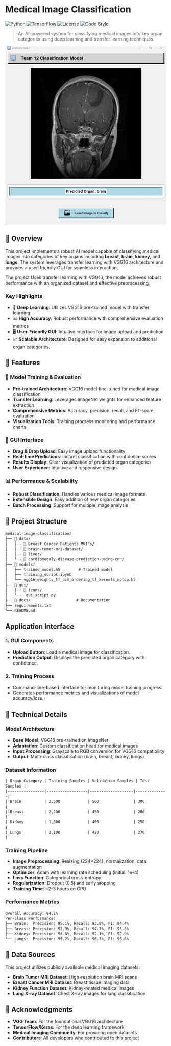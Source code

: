 # Medical Image Classification

[![Python](https://img.shields.io/badge/python-v3.8+-blue.svg)](https://www.python.org/downloads/)
[![TensorFlow](https://img.shields.io/badge/TensorFlow-v2.0+-orange.svg)](https://tensorflow.org/)
[![License](https://img.shields.io/badge/license-MIT-green.svg)](LICENSE)
[![Code Style](https://img.shields.io/badge/code%20style-black-000000.svg)](https://github.com/psf/black)

> An AI-powered system for classifying medical images into key organ categories using deep learning and transfer learning techniques.
<img src="https://github.com/abdullah-gamil05/ImageBasedAnatomy_Tasks/blob/main/assets/prediction1.png" alt="Result 1" width="600" />

## 🎯 Overview

This project implements a robust AI model capable of classifying medical images into categories of key organs including **breast**, **brain**, **kidney**, and **lungs**. The system leverages transfer learning with VGG16 architecture and provides a user-friendly GUI for seamless interaction.

The project Uses transfer learning with VGG16, the model achieves robust performance with an organized dataset and effective preprocessing.

### Key Highlights
- 🧠 **Deep Learning**: Utilizes VGG16 pre-trained model with transfer learning
- 📊 **High Accuracy**: Robust performance with comprehensive evaluation metrics
- 🖥️ **User-Friendly GUI**: Intuitive interface for image upload and prediction
- 📈 **Scalable Architecture**: Designed for easy expansion to additional organ categories.

## 🚀 Features

### 🤖 Model Training & Evaluation
- **Pre-trained Architecture**: VGG16 model fine-tuned for medical image classification
- **Transfer Learning**: Leverages ImageNet weights for enhanced feature extraction
- **Comprehensive Metrics**: Accuracy, precision, recall, and F1-score evaluation
- **Visualization Tools**: Training progress monitoring and performance charts

### 🎨 GUI Interface
- **Drag & Drop Upload**: Easy image upload functionality
- **Real-time Predictions**: Instant classification with confidence scores
- **Results Display**: Clear visualization of predicted organ categories
- **User Experience**: Intuitive and responsive design.

### 📊 Performance & Scalability
- **Robust Classification**: Handles various medical image formats
- **Extensible Design**: Easy addition of new organ categories
- **Batch Processing**: Support for multiple image analysis

## 📁 Project Structure

```
medical-image-classification/
├── 📁 data/
│   ├── 📁 Breast Cancer Patients MRI's/                 
│   ├── 📁 brain-tumor-mri-dataset/      
│   ├── 📁 liver/          
│   └── 📁 cardiomegaly-disease-prediction-using-cnn/
├── 📁 models/
│   ├── trained_model.h5        # Trained model 
│   ├── training_script.ipynb              
│   └── vgg16_weights_tf_dim_ordering_tf_kernels_notop.h5  
├── 📁 gui/ 
│   ├── 📁 icons/                
│   └──  gui_script.py       
├── 📁 docs/                    # Documentation
├── requirements.txt
└── README.md
```

## Application Interface

### 1. GUI Components
- **Upload Button**: Load a medical image for classification.
- **Prediction Output**: Displays the predicted organ category with confidence.

### 2. Training Process
- Command-line-based interface for monitoring model training progress.
- Generates performance metrics and visualizations of model accuracy/loss.

## 🧠 Technical Details

### Model Architecture

- **Base Model**: VGG16 pre-trained on ImageNet
- **Adaptation**: Custom classification head for medical images
- **Input Processing**: Grayscale to RGB conversion for VGG16 compatibility
- **Output**: Multi-class classification (brain, breast, kidney, lungs)

### Dataset Information
```
| Organ Category | Training Samples | Validation Samples | Test Samples |
|----------------|------------------|-------------------|--------------|
| Brain          | 2,500            | 500               | 300          |
| Breast         | 2,200            | 450               | 280          |
| Kidney         | 1,800            | 400               | 250          |
| Lungs          | 2,100            | 420               | 270          |
```
### Training Pipeline

- **Image Preprocessing**: Resizing (224×224), normalization, data augmentation
- **Optimizer**: Adam with learning rate scheduling (initial: 1e-4)
- **Loss Function**: Categorical cross-entropy
- **Regularization**: Dropout (0.5) and early stopping
- **Training Time**: ~2-3 hours on GPU

### Performance Metrics

```
Overall Accuracy: 94.2%
Per-class Performance:
├── Brain:  Precision: 95.1%, Recall: 93.8%, F1: 94.4%
├── Breast: Precision: 92.9%, Recall: 94.7%, F1: 93.8%
├── Kidney: Precision: 93.8%, Recall: 92.1%, F1: 92.9%
└── Lungs:  Precision: 95.2%, Recall: 96.1%, F1: 95.6%
```

## 🔬 Data Sources

This project utilizes publicly available medical imaging datasets:

- **Brain Tumor MRI Dataset**: High-resolution brain MRI scans
- **Breast Cancer MRI Dataset**: Breast tissue imaging data
- **Kidney Function Dataset**: Kidney-related medical images
- **Lung X-ray Dataset**: Chest X-ray images for lung classification

## 🙏 Acknowledgments

- **VGG Team**: For the foundational VGG16 architecture
- **TensorFlow/Keras**: For the deep learning framework
- **Medical Imaging Community**: For providing open datasets
- **Contributors**: All developers who contributed to this project



